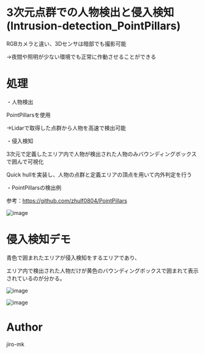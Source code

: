 # 3次元点群での人物検出と侵入検知 (Intrusion-detection_PointPillars)

RGBカメラと違い、3Dセンサは暗部でも撮影可能

→夜間や照明が少ない環境でも正常に作動させることができる


# 処理

・人物検出

PointPillarsを使用

→Lidarで取得した点群から人物を高速で検出可能


・侵入検知

3次元で定義したエリア内で人物が検出された人物のみバウンディングボックスで囲んで可視化


Quick hullを実装し、人物の点群と定義エリアの頂点を用いて内外判定を行う



・PointPillarsの検出例

参考：https://github.com/zhulf0804/PointPillars

![image](https://user-images.githubusercontent.com/93971055/188312175-5021ccd5-faf3-4981-8b9d-fdba1706a9f5.png)


# 侵入検知デモ

青色で囲まれたエリアが侵入検知をするエリアであり、

エリア内で検出された人物だけが黄色のバウンディングボックスで囲まれて表示されているのが分かる。

![image](https://user-images.githubusercontent.com/93971055/188312222-2a5762dc-0fd0-4d49-ba04-5f5443cac8e9.png)

![image](https://user-images.githubusercontent.com/93971055/188312236-a56066cc-89e0-4fe5-b9d2-e5b4588b63e1.png)



# Author

jiro-mk
